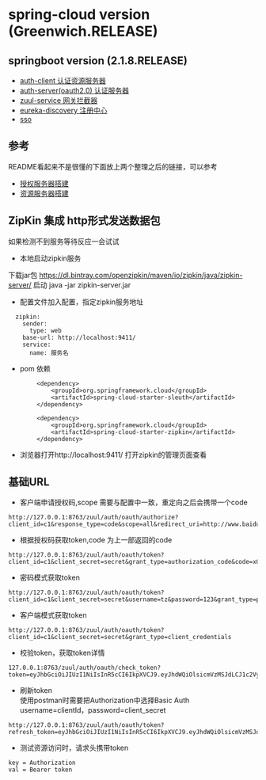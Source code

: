 # spring-cloud version (Greenwich.RELEASE)
## springboot version (2.1.8.RELEASE)

* [auth-client 认证资源服务器](https://github.com/TianPuJun/spring-cloud-init/tree/master/tz-spring-cloud-auth-client)
* [auth-server(oauth2.0) 认证服务器](https://github.com/TianPuJun/spring-cloud-init/tree/master/tz-spring-cloud-auth-server)
* [zuul-service 网关拦截器](https://github.com/TianPuJun/spring-cloud-init/tree/master/tz-spring-cloud-zuul)
* [eureka-discovery 注册中心](https://github.com/TianPuJun/spring-cloud-init/tree/master/tz-spring-cloud-discovery)
* [sso](https://github.com/TianPuJun/spring-cloud-init/tree/master/tz-spring-cloud-sso)

## 参考
README看起来不是很懂的下面放上两个整理之后的链接，可以参考
* [授权服务器搭建](https://mp.weixin.qq.com/s/2KwHxuJtcIjJe_piP1Ve4w)
* [资源服务器搭建](https://mp.weixin.qq.com/s/PfC4H5Sc0QtQgcRVgIsVwg)

## ZipKin 集成 http形式发送数据包

 如果检测不到服务等待反应一会试试
* 本地启动zipkin服务

下载jar包 https://dl.bintray.com/openzipkin/maven/io/zipkin/java/zipkin-server/
启动 java -jar zipkin-server.jar

* 配置文件加入配置，指定zipkin服务地址

```text
  zipkin:
    sender:
      type: web
    base-url: http://localhost:9411/
    service:
      name: 服务名
```
* pom 依赖

```text
        <dependency>
            <groupId>org.springframework.cloud</groupId>
            <artifactId>spring-cloud-starter-sleuth</artifactId>
        </dependency>

        <dependency>
            <groupId>org.springframework.cloud</groupId>
            <artifactId>spring-cloud-starter-zipkin</artifactId>
        </dependency>
```
* 浏览器打开http://localhost:9411/ 打开zipkin的管理页面查看

## 基础URL

* 客户端申请授权码,scope 需要与配置中一致，重定向之后会携带一个code
```text
http://127.0.0.1:8763/zuul/auth/oauth/authorize?client_id=c1&response_type=code&scope=all&redirect_uri=http://www.baidu.com
```
*  根据授权码获取token,code 为上一部返回的code
```text
http://127.0.0.1:8763/zuul/auth/oauth/token?client_id=c1&client_secret=secret&grant_type=authorization_code&code=xG776V&redirect_uri=http://www.baidu.com
```

*  密码模式获取token
```text
http://127.0.0.1:8763/zuul/auth/oauth/token?client_id=c1&client_secret=secret&username=tz&password=123&grant_type=password
```
* 客户端模式获取token
```text
http://127.0.0.1:8763/zuul/auth/oauth/token?client_id=c1&client_secret=secret&grant_type=client_credentials
```
* 校验token，获取token详情
```text
127.0.0.1:8763/zuul/auth/oauth/check_token?token=eyJhbGciOiJIUzI1NiIsInR5cCI6IkpXVCJ9.eyJhdWQiOlsicmVzMSJdLCJ1c2VyX25hbWUiOiJ7XCJmdWxsbmFtZVwiOlwidGVzdFwiLFwiaWRcIjoxLFwicGFzc3dvcmRcIjpcIiQyYSQxMCQ5emc0bHhrc0xFVFVjLzA5eTdydWwucXhUaldZYlMvZGdOV0k1SlpCMXdERE1yaVEzM0UzcVwiLFwidXNlcm5hbWVcIjpcInR6XCJ9Iiwic2NvcGUiOlsiUk9MRV9BRE1JTiIsIlJPTEVfVVNFUiIsIlJPTEVfQVBJIl0sImV4cCI6MTYwMzE3MDY0MiwiYXV0aG9yaXRpZXMiOlsicDEiXSwianRpIjoiY2M0NGFiZjktNjQwOS00NTc3LThkMTEtMWFhMzNhOTkzMWQxIiwiY2xpZW50X2lkIjoiYzEifQ.8gqdgQ4ohYzduhEz03CFiRs6QXaal0DjD_WBzxXW8sI
```
* 刷新token  
使用postman时需要把Authorization中选择Basic Auth username=clientId，password=client_secret
```text
http://127.0.0.1:8763/zuul/auth/oauth/token?refresh_token=eyJhbGciOiJIUzI1NiIsInR5cCI6IkpXVCJ9.eyJhdWQiOlsicmVzMSJdLCJ1c2VyX25hbWUiOiJ7XCJmdWxsbmFtZVwiOlwidGVzdFwiLFwiaWRcIjoxLFwicGFzc3dvcmRcIjpcIiQyYSQxMCQ5emc0bHhrc0xFVFVjLzA5eTdydWwucXhUaldZYlMvZGdOV0k1SlpCMXdERE1yaVEzM0UzcVwiLFwidXNlcm5hbWVcIjpcInR6XCJ9Iiwic2NvcGUiOlsiUk9MRV9BRE1JTiIsIlJPTEVfVVNFUiIsIlJPTEVfQVBJIl0sImF0aSI6ImNjNDRhYmY5LTY0MDktNDU3Ny04ZDExLTFhYTMzYTk5MzFkMSIsImV4cCI6MTYwMzQyMjY0MiwiYXV0aG9yaXRpZXMiOlsicDEiXSwianRpIjoiZWI3NTYxZjUtNmE5MS00NjRiLTlkOGItZDRjYmNkNzM5YjA2IiwiY2xpZW50X2lkIjoiYzEifQ.eJVsTiv6AvQmpwgn1Le9vqJiJX49rHeHmZomZqwQ6II&grant_type=refresh_token
```

* 测试资源访问时，请求头携带token

```text
key = Authorization
val = Bearer token
```
